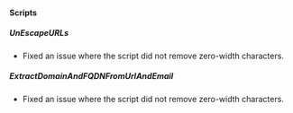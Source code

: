 
#### Scripts
##### UnEscapeURLs
- Fixed an issue where the script did not remove zero-width characters.
##### ExtractDomainAndFQDNFromUrlAndEmail
- Fixed an issue where the script did not remove zero-width characters.

